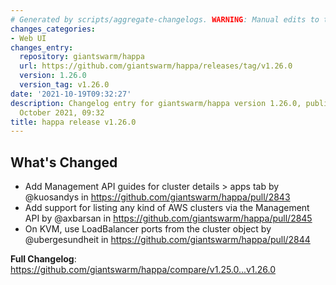 ```yaml
---
# Generated by scripts/aggregate-changelogs. WARNING: Manual edits to this files will be overwritten.
changes_categories:
- Web UI
changes_entry:
  repository: giantswarm/happa
  url: https://github.com/giantswarm/happa/releases/tag/v1.26.0
  version: 1.26.0
  version_tag: v1.26.0
date: '2021-10-19T09:32:27'
description: Changelog entry for giantswarm/happa version 1.26.0, published on 19
  October 2021, 09:32
title: happa release v1.26.0
---
```


## What's Changed
* Add Management API guides for cluster details > apps tab by @kuosandys in https://github.com/giantswarm/happa/pull/2843
* Add support for listing any kind of AWS clusters via the Management API by @axbarsan in https://github.com/giantswarm/happa/pull/2845
* On KVM, use LoadBalancer ports from the cluster object by @ubergesundheit in https://github.com/giantswarm/happa/pull/2844


**Full Changelog**: https://github.com/giantswarm/happa/compare/v1.25.0...v1.26.0
